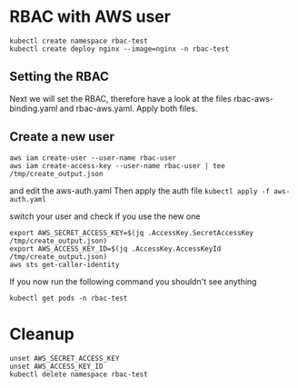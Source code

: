 # RBAC with AWS user

```
kubectl create namespace rbac-test
kubectl create deploy nginx --image=nginx -n rbac-test
```
## Setting the RBAC
Next we will set the RBAC, therefore have a look at the files rbac-aws-binding.yaml and rbac-aws.yaml.
Apply both files.
## Create a new user
```
aws iam create-user --user-name rbac-user
aws iam create-access-key --user-name rbac-user | tee /tmp/create_output.json
```

and edit the aws-auth.yaml
Then apply the auth file `kubectl apply -f aws-auth.yaml`

switch your user and check if you use the new one 
```
export AWS_SECRET_ACCESS_KEY=$(jq .AccessKey.SecretAccessKey /tmp/create_output.json)
export AWS_ACCESS_KEY_ID=$(jq .AccessKey.AccessKeyId /tmp/create_output.json)
aws sts get-caller-identity
```

If you now run the following command you shouldn't see anything
```
kubectl get pods -n rbac-test
```

# Cleanup
```
unset AWS_SECRET_ACCESS_KEY
unset AWS_ACCESS_KEY_ID
kubectl delete namespace rbac-test
```
